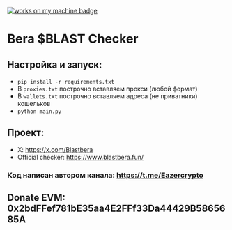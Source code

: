 [![works on my machine badge](https://cdn.jsdelivr.net/gh/nikku/works-on-my-machine@v0.4.0/badge.svg)](https://github.com/nikku/works-on-my-machine)

# Bera $BLAST Checker
## Настройка и запуск:
- `pip install -r requirements.txt`
- В `proxies.txt` построчно вставляем прокси (любой формат)
- В `wallets.txt` построчно вставляем адреса (не приватники) кошельков
- `python main.py`

## Проект:
- X: https://x.com/Blastbera
- Official checker: https://www.blastbera.fun/

### **Код написан автором канала:** https://t.me/Eazercrypto
## **Donate EVM:** 0x2bdFFef781bE35aa4E2FFf33Da44429B5865685A
